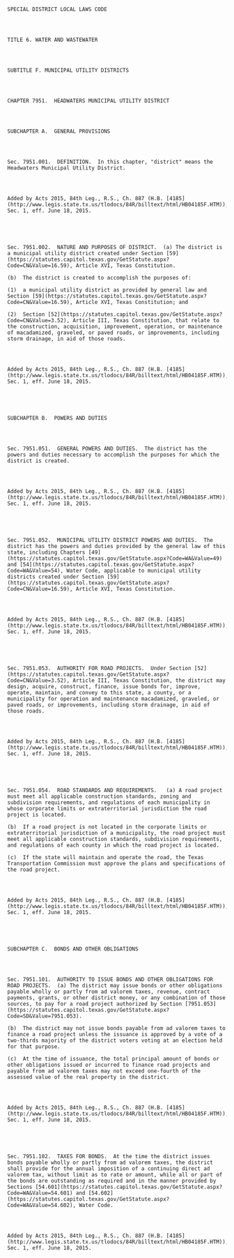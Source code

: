 ﻿
    
    
    	
    					
    
    
    SPECIAL DISTRICT LOCAL LAWS CODE
    
      
    
    
    TITLE 6. WATER AND WASTEWATER
    
      
    
    
    SUBTITLE F. MUNICIPAL UTILITY DISTRICTS
    
      
    
    
    CHAPTER 7951.  HEADWATERS MUNICIPAL UTILITY DISTRICT
    
      
    
    
    SUBCHAPTER A.  GENERAL PROVISIONS
    
      
    
    
    Sec. 7951.001.  DEFINITION.  In this chapter, "district" means the Headwaters Municipal Utility District.
    
    
    
    
    Added by Acts 2015, 84th Leg., R.S., Ch. 887 (H.B. [4185](http://www.legis.state.tx.us/tlodocs/84R/billtext/html/HB04185F.HTM)), Sec. 1, eff. June 18, 2015.
    
    
    
    
    
    Sec. 7951.002.  NATURE AND PURPOSES OF DISTRICT.  (a) The district is a municipal utility district created under Section [59](https://statutes.capitol.texas.gov/GetStatute.aspx?Code=CN&Value=16.59), Article XVI, Texas Constitution.
    
    (b)  The district is created to accomplish the purposes of:
    
    (1)  a municipal utility district as provided by general law and Section [59](https://statutes.capitol.texas.gov/GetStatute.aspx?Code=CN&Value=16.59), Article XVI, Texas Constitution; and
    
    (2)  Section [52](https://statutes.capitol.texas.gov/GetStatute.aspx?Code=CN&Value=3.52), Article III, Texas Constitution, that relate to the construction, acquisition, improvement, operation, or maintenance of macadamized, graveled, or paved roads, or improvements, including storm drainage, in aid of those roads.
    
    
    
    
    Added by Acts 2015, 84th Leg., R.S., Ch. 887 (H.B. [4185](http://www.legis.state.tx.us/tlodocs/84R/billtext/html/HB04185F.HTM)), Sec. 1, eff. June 18, 2015.
    
    
    
    
    
    SUBCHAPTER B.  POWERS AND DUTIES
    
      
    
    
    Sec. 7951.051.  GENERAL POWERS AND DUTIES.  The district has the powers and duties necessary to accomplish the purposes for which the district is created.
    
    
    
    
    Added by Acts 2015, 84th Leg., R.S., Ch. 887 (H.B. [4185](http://www.legis.state.tx.us/tlodocs/84R/billtext/html/HB04185F.HTM)), Sec. 1, eff. June 18, 2015.
    
    
    
    
    
    Sec. 7951.052.  MUNICIPAL UTILITY DISTRICT POWERS AND DUTIES.  The district has the powers and duties provided by the general law of this state, including Chapters [49](https://statutes.capitol.texas.gov/GetStatute.aspx?Code=WA&Value=49) and [54](https://statutes.capitol.texas.gov/GetStatute.aspx?Code=WA&Value=54), Water Code, applicable to municipal utility districts created under Section [59](https://statutes.capitol.texas.gov/GetStatute.aspx?Code=CN&Value=16.59), Article XVI, Texas Constitution.
    
    
    
    
    Added by Acts 2015, 84th Leg., R.S., Ch. 887 (H.B. [4185](http://www.legis.state.tx.us/tlodocs/84R/billtext/html/HB04185F.HTM)), Sec. 1, eff. June 18, 2015.
    
    
    
    
    
    Sec. 7951.053.  AUTHORITY FOR ROAD PROJECTS.  Under Section [52](https://statutes.capitol.texas.gov/GetStatute.aspx?Code=CN&Value=3.52), Article III, Texas Constitution, the district may design, acquire, construct, finance, issue bonds for, improve, operate, maintain, and convey to this state, a county, or a municipality for operation and maintenance macadamized, graveled, or paved roads, or improvements, including storm drainage, in aid of those roads.
    
    
    
    
    Added by Acts 2015, 84th Leg., R.S., Ch. 887 (H.B. [4185](http://www.legis.state.tx.us/tlodocs/84R/billtext/html/HB04185F.HTM)), Sec. 1, eff. June 18, 2015.
    
    
    
    
    
    Sec. 7951.054.  ROAD STANDARDS AND REQUIREMENTS.   (a) A road project must meet all applicable construction standards, zoning and subdivision requirements, and regulations of each municipality in whose corporate limits or extraterritorial jurisdiction the road project is located.
    
    (b)  If a road project is not located in the corporate limits or extraterritorial jurisdiction of a municipality, the road project must meet all applicable construction standards, subdivision requirements, and regulations of each county in which the road project is located.
    
    (c)  If the state will maintain and operate the road, the Texas Transportation Commission must approve the plans and specifications of the road project.
    
    
    
    
    Added by Acts 2015, 84th Leg., R.S., Ch. 887 (H.B. [4185](http://www.legis.state.tx.us/tlodocs/84R/billtext/html/HB04185F.HTM)), Sec. 1, eff. June 18, 2015.
    
    
    
    
    
    SUBCHAPTER C.  BONDS AND OTHER OBLIGATIONS
    
      
    
    
    Sec. 7951.101.  AUTHORITY TO ISSUE BONDS AND OTHER OBLIGATIONS FOR ROAD PROJECTS.  (a) The district may issue bonds or other obligations payable wholly or partly from ad valorem taxes, revenue, contract payments, grants, or other district money, or any combination of those sources, to pay for a road project authorized by Section [7951.053](https://statutes.capitol.texas.gov/GetStatute.aspx?Code=SD&Value=7951.053).
    
    (b)  The district may not issue bonds payable from ad valorem taxes to finance a road project unless the issuance is approved by a vote of a two-thirds majority of the district voters voting at an election held for that purpose.
    
    (c)  At the time of issuance, the total principal amount of bonds or other obligations issued or incurred to finance road projects and payable from ad valorem taxes may not exceed one-fourth of the assessed value of the real property in the district.
    
    
    
    
    Added by Acts 2015, 84th Leg., R.S., Ch. 887 (H.B. [4185](http://www.legis.state.tx.us/tlodocs/84R/billtext/html/HB04185F.HTM)), Sec. 1, eff. June 18, 2015.
    
    
    
    
    
    Sec. 7951.102.  TAXES FOR BONDS.  At the time the district issues bonds payable wholly or partly from ad valorem taxes, the district shall provide for the annual imposition of a continuing direct ad valorem tax, without limit as to rate or amount, while all or part of the bonds are outstanding as required and in the manner provided by Sections [54.601](https://statutes.capitol.texas.gov/GetStatute.aspx?Code=WA&Value=54.601) and [54.602](https://statutes.capitol.texas.gov/GetStatute.aspx?Code=WA&Value=54.602), Water Code.
    
    
    
    
    Added by Acts 2015, 84th Leg., R.S., Ch. 887 (H.B. [4185](http://www.legis.state.tx.us/tlodocs/84R/billtext/html/HB04185F.HTM)), Sec. 1, eff. June 18, 2015.
    
    
    
    
    				
